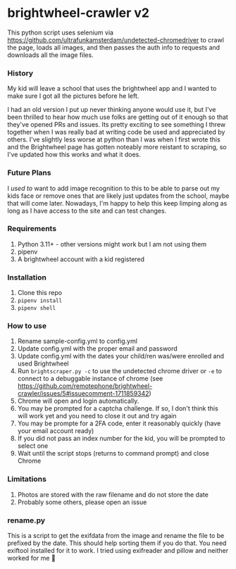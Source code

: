 # brightwheel-crawler v2

This python script uses selenium via <https://github.com/ultrafunkamsterdam/undetected-chromedriver> to crawl the page, loads all images, and then passes the auth info to requests and downloads all the image files.

### History

My kid will leave a school that uses the brightwheel app and I wanted to make sure I got all the pictures before he left.

I had an old version I put up never thinking anyone would use it, but I've been thrilled to hear how much use folks are getting out of it enough so that they've opened PRs and issues. Its pretty exciting to see something I threw together when I was really bad at writing code be used and appreciated by others. I've slightly less worse at python than I was when I first wrote this and the Brightwheel page has gotten noteably more reistant to scraping, so I've updated how this works and what it does.

### Future Plans

I _used to_ want to add image recognition to this to be able to parse out my kids face or remove ones that are likely just updates from the school, maybe that will come later. Nowadays, I'm happy to help this keep limping along as long as I have access to the site and can test changes.

### Requirements

1. Python 3.11+ - other versions might work but I am not using them
2. pipenv
3. A brightwheel account with a kid registered

### Installation

1. Clone this repo
2. `pipenv install`
3. `pipenv shell`

### How to use

1. Rename sample-config.yml to config.yml
2. Update config.yml with the proper email and password
3. Update config.yml with the dates your child/ren was/were enrolled and used Brightwheel
4. Run `brightscraper.py -c` to use the undetected chrome driver or `-e` to connect to a debuggable instance of chrome (see <https://github.com/remotephone/brightwheel-crawler/issues/5#issuecomment-1711859342>)
5. Chrome will open and login automatically.
6. You may be prompted for a captcha challenge. If so, I don't think this will work yet and you need to close it out and try again
7. You may be prompte for a 2FA code, enter it reasonably quickly (have your email account ready)
8. If you did not pass an index number for the kid, you will be prompted to select one
9. Wait until the script stops (returns to command prompt) and close Chrome

### Limitations

1. Photos are stored with the raw filename and do not store the date
2. Probably some others, please open an issue

### rename.py

This is a script to get the exifdata from the image and rename the file to be prefixed by the date. This should help sorting them if you do that. You need exiftool installed for it to work. I tried using exifreader and pillow and neither worked for me :shrug: